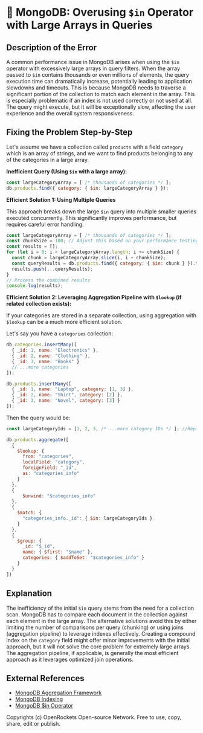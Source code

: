 # 🐞 MongoDB: Overusing `$in` Operator with Large Arrays in Queries


## Description of the Error

A common performance issue in MongoDB arises when using the `$in` operator with excessively large arrays in query filters.  When the array passed to `$in` contains thousands or even millions of elements, the query execution time can dramatically increase, potentially leading to application slowdowns and timeouts. This is because MongoDB needs to traverse a significant portion of the collection to match each element in the array. This is especially problematic if an index is not used correctly or not used at all.  The query might execute, but it will be exceptionally slow, affecting the user experience and the overall system responsiveness.


## Fixing the Problem Step-by-Step

Let's assume we have a collection called `products` with a field `category` which is an array of strings, and we want to find products belonging to any of the categories in a large array.

**Inefficient Query (Using `$in` with a large array):**

```javascript
const largeCategoryArray = [ /* thousands of categories */ ];
db.products.find({ category: { $in: largeCategoryArray } });
```

**Efficient Solution 1: Using Multiple Queries**

This approach breaks down the large `$in` query into multiple smaller queries executed concurrently. This significantly improves performance, but requires careful error handling.

```javascript
const largeCategoryArray = [ /* thousands of categories */ ];
const chunkSize = 100; // Adjust this based on your performance testing
const results = [];
for (let i = 0; i < largeCategoryArray.length; i += chunkSize) {
  const chunk = largeCategoryArray.slice(i, i + chunkSize);
  const queryResults = db.products.find({ category: { $in: chunk } }).toArray();
  results.push(...queryResults);
}
// Process the combined results
console.log(results);
```


**Efficient Solution 2: Leveraging Aggregation Pipeline with `$lookup` (if related collection exists):**

If your categories are stored in a separate collection, using aggregation with `$lookup` can be a much more efficient solution.

Let's say you have a `categories` collection:

```javascript
db.categories.insertMany([
  { _id: 1, name: "Electronics" },
  { _id: 2, name: "Clothing" },
  { _id: 3, name: "Books" }
  // ...more categories
]);

db.products.insertMany([
  { _id: 1, name: "Laptop", category: [1, 3] },
  { _id: 2, name: "Shirt", category: [2] },
  { _id: 3, name: "Novel", category: [3] }
]);
```

Then the query would be:

```javascript
const largeCategoryIds = [1, 2, 3, /* ...more category IDs */ ]; //Replace with your large category IDs

db.products.aggregate([
  {
    $lookup: {
      from: "categories",
      localField: "category",
      foreignField: "_id",
      as: "categories_info"
    }
  },
  {
      $unwind: "$categories_info"
  },
  {
    $match: {
      "categories_info._id": { $in: largeCategoryIds }
    }
  },
  {
    $group: {
      _id: "$_id",
      name: { $first: "$name" },
      categories: { $addToSet: "$categories_info" }
    }
  }
])
```


## Explanation

The inefficiency of the initial `$in` query stems from the need for a collection scan.  MongoDB has to compare each document in the collection against each element in the large array.  The alternative solutions avoid this by either limiting the number of comparisons per query (chunking) or using joins (aggregation pipeline) to leverage indexes effectively. Creating a compound index on the `category` field might offer minor improvements with the initial approach, but it will not solve the core problem for extremely large arrays.  The aggregation pipeline, if applicable, is generally the most efficient approach as it leverages optimized join operations.

## External References

* [MongoDB Aggregation Framework](https://www.mongodb.com/docs/manual/aggregation/)
* [MongoDB Indexing](https://www.mongodb.com/docs/manual/indexes/)
* [MongoDB $in Operator](https://www.mongodb.com/docs/manual/reference/operator/query/in/)


Copyrights (c) OpenRockets Open-source Network. Free to use, copy, share, edit or publish.

